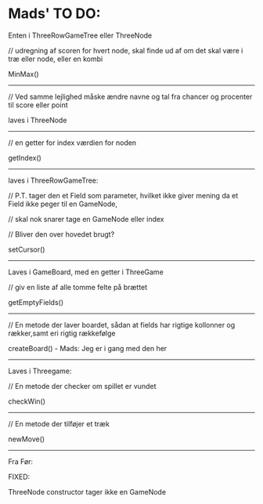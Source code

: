 # Mads' TO DO:

Enten i ThreeRowGameTree eller ThreeNode

// udregning af scoren for hvert node, skal finde ud af om det skal være i træ eller node, eller en kombi

MinMax()

-------------------

// Ved samme lejlighed måske ændre navne og tal fra chancer og procenter til score eller point

laves i ThreeNode

-------------------

// en getter for index værdien for noden

getIndex()

_____________________________________________________________________________________________________________

laves i ThreeRowGameTree:

// P.T. tager den et Field som parameter, hvilket ikke giver mening da et Field ikke peger til en GameNode,

// skal nok snarer tage en GameNode eller index

// Bliver den over hovedet brugt?

setCursor()

-----------------------


Laves i GameBoard, med en getter i ThreeGame

// giv en liste af alle tomme felte på brættet

getEmptyFields()

----------------------------------

// En metode der laver boardet, sådan at fields har rigtige kollonner og rækker,samt eri rigtig rækkefølge

createBoard() - Mads: Jeg er i gang med den her

_____________________________________________________________________________________________

Laves i Threegame:

// En metode der checker om spillet er vundet

checkWin()

------------------------------------

// En metode der tilføjer et træk

newMove()


____________________________________________________________________________________________


Fra Før:







FIXED:

ThreeNode constructor tager ikke en GameNode


